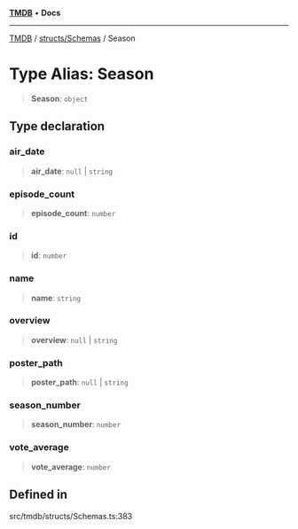 [**TMDB**](../../../README.md) • **Docs**

***

[TMDB](../../../README.md) / [structs/Schemas](../README.md) / Season

# Type Alias: Season

> **Season**: `object`

## Type declaration

### air\_date

> **air\_date**: `null` \| `string`

### episode\_count

> **episode\_count**: `number`

### id

> **id**: `number`

### name

> **name**: `string`

### overview

> **overview**: `null` \| `string`

### poster\_path

> **poster\_path**: `null` \| `string`

### season\_number

> **season\_number**: `number`

### vote\_average

> **vote\_average**: `number`

## Defined in

src/tmdb/structs/Schemas.ts:383
